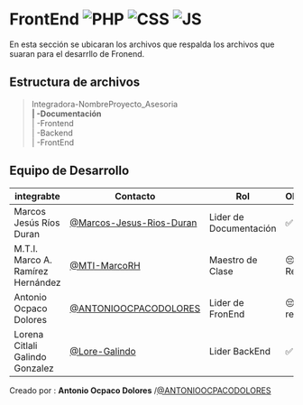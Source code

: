 # FrontEnd ![PHP](https://img.shields.io/badge/HTML5-E34F26?style=for-the-badge&logo=html5&logoColor=white) ![CSS](    https://img.shields.io/badge/CSS-239120?&style=for-the-badge&logo=css3&logoColor=white)  ![JS](https://img.shields.io/badge/JavaScript-F7DF1E?style=for-the-badge&logo=javascript&logoColor=black)

En esta sección se ubicaran los archivos que respalda los archivos que suaran para el desarrllo de Fronend.

## Estructura de archivos 


>Integradora-NombreProyecto_Asesoria <br>
**| -Documentación** <br>
>| -Frontend <br>
>| -Backend <br>
>| -FrontEnd

## Equipo de Desarrollo
|integrabte|Contacto|Rol|Observaciones|
|-----------|-------|---|-------------|
|Marcos Jesús Ríos Duran|[@Marcos-Jesus-Rios-Duran](https://github.com/Marcos-Jesus-Rios-Duran)|Lider de Documentación| ✅ Aprobado
|M.T.I. Marco A. Ramírez Hernández|[@MTI-MarcoRH](https://github.com/MTI-MarcoRH)|Maestro de Clase|😔 No ha Revisado|
|Antonio Ocpaco Dolores|[@ANTONIOOCPACODOLORES](https://github.com/Juvenal-Viveros)|Lider de FronEnd| 😔 No ha revisado |
|Lorena Citlali Galindo Gonzalez|[@Lore-Galindo](https://github.com/Lore-Galindo)|Lider BackEnd|✅ Aprobado|


Creado por : **Antonio Ocpaco Dolores** /[@ANTONIOOCPACODOLORES](https://github.com/ANTONIOOCPACODOLORES)
